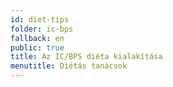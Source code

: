 ```yaml
---
id: diet-tips
folder: ic-bps
fallback: en
public: true
title: Az IC/BPS diéta kialakítása
menutitle: Diétás tanácsok
---
```

